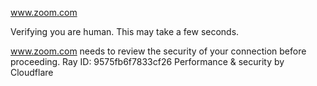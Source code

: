 www.zoom.com

Verifying you are human. This may take a few seconds.

www.zoom.com needs to review the security of your connection before proceeding.
Ray ID: 9575fb6f7833cf26
Performance & security by Cloudflare
